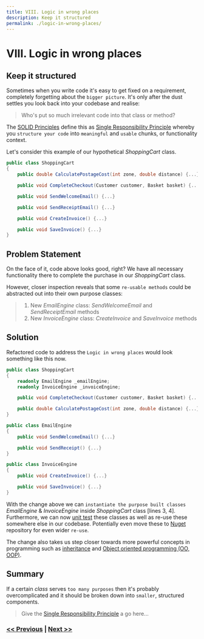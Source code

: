 ```yaml
---
title: VIII. Logic in wrong places
description: Keep it structured
permalink: ./logic-in-wrong-places/
---
```


# VIII. Logic in wrong places

## Keep it structured

Sometimes when you write code it's easy to get fixed on a requirement, completely forgetting about the `bigger picture`. It's only after the dust settles you look back into your codebase and realise:

> Who's put so much irrelevant code into that class or method? 

The [SOLID Principles](https://en.wikipedia.org/wiki/SOLID) define this as [Single Responsibility Principle](https://en.wikipedia.org/wiki/Single-responsibility_principle) whereby you `structure your code` into `meaningful` and `usable` chunks, or functionality context.

Let's consider this example of our hypothetical *ShoppingCart* class.

```csharp
public class ShoppingCart
{
    public double CalculatePostageCost(int zone, double distance) {...}

    public void CompleteCheckout(Customer customer, Basket basket) {...}

    public void SendWelcomeEmail() {...}

    public void SendReceiptEmail() {...}

    public void CreateInvoice() {...}

    public void SaveInvoice() {...}
}
```

## Problem Statement

On the face of it, code above looks good, right? We have all necessary functionality there to complete the purchase in our *ShoppingCart* class. 

However, closer inspection reveals that some `re-usable methods` could be abstracted out into their own purpose classes:

> 1. New *EmailEngine* class: *SendWelcomeEmail* and *SendReceiptEmail* methods
> 2. New *InvoiceEngine* class: *CreateInvoice* and *SaveInvoice* methods

## Solution

Refactored code to address the `Logic in wrong places` would look something like this now.

```csharp
public class ShoppingCart
{
    readonly EmailEngine _emailEngine;
    readonly InvoiceEngine _invoiceEngine;

    public void CompleteCheckout(Customer customer, Basket basket) {...}

    public double CalculatePostageCost(int zone, double distance) {...}
}

public class EmailEngine
{
    public void SendWelcomeEmail() {...}

    public void SendReceipt() {...}
}

public class InvoiceEngine
{
    public void CreateInvoice() {...}

    public void SaveInvoice() {...}
}
```

With the change above we can `instantiate the purpose built classes` *EmailEngine* & *InvoiceEngine* inside *ShoppingCart* class [lines 3, 4]. Furthermore, we can now [unit test](./no-unit-tests) these classes as well as re-use these somewhere else in our codebase. Potentially even move these to [Nuget](https://docs.microsoft.com/en-us/nuget/) repository for even wider `re-use`.

The change also takes us step closer towards more powerful concepts in programming such as [inheritance](./no-inheritance) and [Object oriented programming (OO, OOP)](https://en.wikipedia.org/wiki/Object-oriented_programming).

## Summary

If a certain *class* serves `too many purposes` then it's probably overcomplicated and it should be broken down into `smaller`, structured components.

> Give the [Single Responsibility Principle](https://en.wikipedia.org/wiki/Single-responsibility_principle) a go here...

### [<< Previous](./too-many-comments) | [Next >>](./not-using-using)